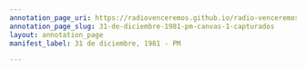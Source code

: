 ```yaml
---
annotation_page_uri: https://radiovenceremos.github.io/radio-venceremos-espanol-2/annotations/31-de-diciembre-1981-pm-canvas-1-capturados.json
annotation_page_slug: 31-de-diciembre-1981-pm-canvas-1-capturados
layout: annotation_page
manifest_label: 31 de diciembre, 1981 - PM

---
```

